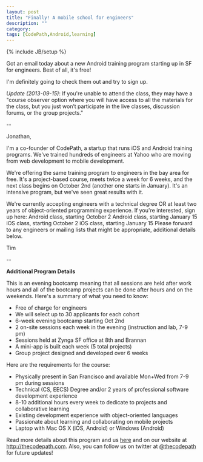 ```yaml
---
layout: post
title: "Finally! A mobile school for engineers"
description: ""
category: 
tags: [CodePath,Android,learning]
---
```

{% include JB/setup %}

Got an email today about a new Android training program starting up in SF for engineers. Best of all, it's free!

I'm definitely going to check them out and try to sign up.

_Update (2013-09-15)_:
If you're unable to attend the class, they may have a "course observer option where you will have access to all the materials for the class, but you just won’t participate in the live classes, discussion forums, or the group projects."

--

Jonathan,

I'm a co-founder of CodePath, a startup that runs iOS and Android training programs. We've trained hundreds of engineers at Yahoo who are moving from web development to mobile development.
 
We're offering the same training program to engineers in the bay area for free.  It's a project-based course, meets twice a week for 6 weeks, and the next class begins on October 2nd (another one starts in January).  It's an intensive program, but we've seen great results with it.
 
We're currently accepting engineers with a technical degree OR at least two years of object-oriented programming experience.  If you're interested, sign up here:
Android class, starting October 2
Android class, starting January 15
iOS class, starting October 2
iOS class, starting January 15
Please forward to any engineers or mailing lists that might be appropriate, additional details below.
 
Tim
 
--
 
**Additional Program Details**
 
This is an evening bootcamp meaning that all sessions are held after work hours and all of the bootcamp projects can be done after hours and on the weekends. Here's a summary of what you need to know:
* Free of charge for engineers
* We will select up to 30 applicants for each cohort
* 6-week evening bootcamp starting Oct 2nd
* 2 on-site sessions each week in the evening (instruction and lab, 7-9 pm)
* Sessions held at Zynga SF office at 8th and Brannan
* A mini-app is built each week (5 total projects)
* Group project designed and developed over 6 weeks

Here are the requirements for the course:
* Physically present in San Francisco and available Mon+Wed from 7-9 pm during sessions
* Technical (CS, EECS) Degree and/or 2 years of professional software development experience
* 8-10 additional hours every week to dedicate to projects and collaborative learning
* Existing development experience with object-oriented languages
* Passionate about learning and collaborating on mobile projects
* Laptop with Mac OS X (iOS, Android) or Windows (Android)

Read more details about this program and us [here](https://gist.github.com/nesquena/461a08d1f491613d74f4) and on our website at <http://thecodepath.com>. Also, you can follow us on twitter at [@thecodepath](http://twitter.com/thecodepath) for future updates!